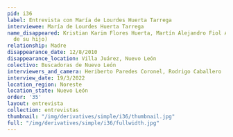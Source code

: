 ```yaml
---
pid: i36
label: Entrevista con María de Lourdes Huerta Tarrega
interviewee: María de Lourdes Huerta Tarrega
name_disappeared: Kristian Karim Flores Huerta, Martín Alejandro Fiol Alfaro (cuñado
  de su hijo)
relationship: Madre
disappearance_date: 12/8/2010
disappearance_location: Villa Juárez, Nuevo León
colectivo: Buscadoras de Nuevo León
interviewers_and_camera: Heriberto Paredes Coronel, Rodrigo Caballero
interview_date: 19/3/2022
location_region: Noreste
location_state: Nuevo León
order: '35'
layout: entrevista
collection: entrevistas
thumbnail: "/img/derivatives/simple/i36/thumbnail.jpg"
full: "/img/derivatives/simple/i36/fullwidth.jpg"
---
```

